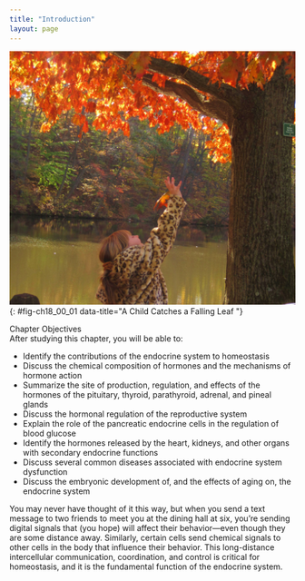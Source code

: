 ```yaml
---
title: "Introduction"
layout: page
---
```



<?cnx.eoc class="summary" title="Chapter Review"?>

<?cnx.eoc class="interactive-exercise" title="Interactive Link Questions"?>

<?cnx.eoc class="multiple-choice" title="Review Questions" ?>

<?cnx.eoc class="free-response" title="Critical Thinking Questions"?>

 ![This photo shows a young girl reaching for an orange leaf on an oak tree. She is on a walkway near a creek. The opposite shore is a deep slope covered with more trees in autumn colors.](../resources/1800_Child_Catching_Leaf_new.jpg "Hormones of the endocrine system coordinate and control growth, metabolism, temperature regulation, the stress response, reproduction, and many other functions. (credit: &#x201C;seenthroughmylense&#x201D;/flickr.com)"){: #fig-ch18_00_01 data-title="A Child Catches a Falling Leaf "}

<div data-type="note" class="chapter-objectives" markdown="1">
<div data-type="title">
Chapter Objectives
</div>
After studying this chapter, you will be able to:

* Identify the contributions of the endocrine system to homeostasis
* Discuss the chemical composition of hormones and the mechanisms of hormone action
* Summarize the site of production, regulation, and effects of the hormones of the pituitary, thyroid, parathyroid, adrenal, and pineal glands
* Discuss the hormonal regulation of the reproductive system
* Explain the role of the pancreatic endocrine cells in the regulation of blood glucose
* Identify the hormones released by the heart, kidneys, and other organs with secondary endocrine functions
* Discuss several common diseases associated with endocrine system dysfunction
* Discuss the embryonic development of, and the effects of aging on, the endocrine system

</div>

You may never have thought of it this way, but when you send a text message to two friends to meet you at the dining hall at six, you’re sending digital signals that (you hope) will affect their behavior—even though they are some distance away. Similarly, certain cells send chemical signals to other cells in the body that influence their behavior. This long-distance intercellular communication, coordination, and control is critical for homeostasis, and it is the fundamental function of the endocrine system.

